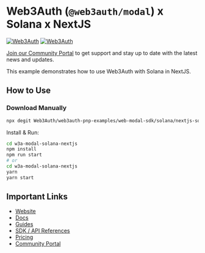 # Web3Auth (`@web3auth/modal`) x Solana x NextJS

[![Web3Auth](https://img.shields.io/badge/Web3Auth-SDK-blue)](https://web3auth.io/docs/sdk/web/modal/)
[![Web3Auth](https://img.shields.io/badge/Web3Auth-Community-cyan)](https://community.web3auth.io)

[Join our Community Portal](https://community.web3auth.io/) to get support and stay up to date with the latest news and updates.

This example demonstrates how to use Web3Auth with Solana in NextJS.

## How to Use

### Download Manually

```bash
npx degit Web3Auth/web3auth-pnp-examples/web-modal-sdk/solana/nextjs-solana-modal-example w3a-modal-solana-nextjs
```

Install & Run:

```bash
cd w3a-modal-solana-nextjs
npm install
npm run start
# or
cd w3a-modal-solana-nextjs
yarn
yarn start
```

## Important Links

- [Website](https://web3auth.io)
- [Docs](https://web3auth.io/docs)
- [Guides](https://web3auth.io/docs/guides)
- [SDK / API References](https://web3auth.io/docs/sdk)
- [Pricing](https://web3auth.io/pricing.html)
- [Community Portal](https://community.web3auth.io)